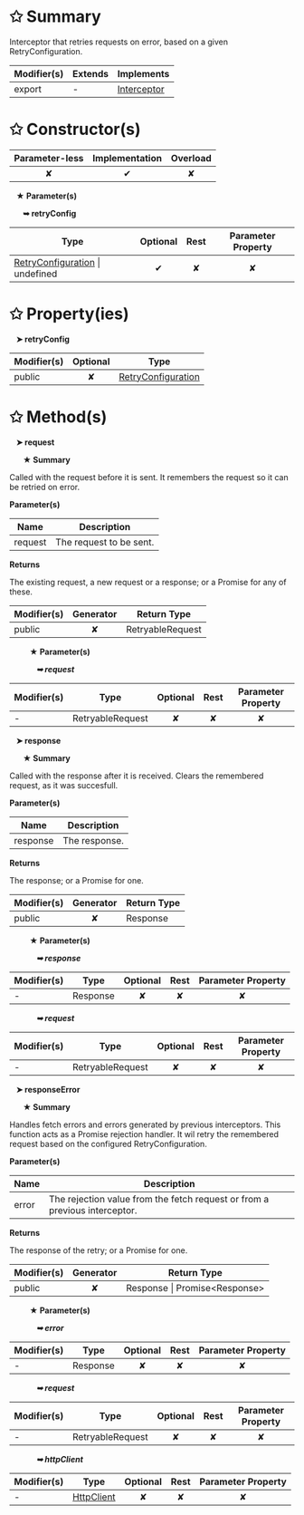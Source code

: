 # &#10025; Summary

Interceptor that retries requests on error, based on a given RetryConfiguration.

| Modifier(s)                            | Extends                      | Implements                                    |
|----------------------------------------|------------------------------|-----------------------------------------------|
| export | - | [Interceptor](/fetch-client/interface/interfaces/interceptor) |

# &#10025; Constructor(s)

| Parameter-less                         | Implementation                          | Overload                          |
|:--------------------------------------:|:---------------------------------------:|:---------------------------------:|
| ✘ | ✔ | ✘ |

&nbsp;&nbsp; **&#9733; Parameter(s)**

&nbsp;&nbsp;&nbsp;&nbsp;&nbsp; **&#10149; retryConfig**

| Type                        | Optional                           | Rest                          | Parameter Property                          |
|-----------------------------|:----------------------------------:|:-----------------------------:|:-------------------------------------------:|
| [RetryConfiguration](/fetch-client/interface/interfaces/retryconfiguration) &#124; undefined | ✔  | ✘ | ✘ |

# &#10025; Property(ies)

&nbsp;&nbsp; **&#10148; retryConfig**

| Modifier(s)                               | Optional                           | Type                         |
|-------------------------------------------|:----------------------------------:|------------------------------|
| public | ✘ | [RetryConfiguration](/fetch-client/interface/interfaces/retryconfiguration) |

# &#10025; Method(s)

&nbsp;&nbsp; **&#10148; request**

&nbsp;&nbsp;&nbsp;&nbsp;&nbsp; **&#9733; Summary**

Called with the request before it is sent. It remembers the request so it can be retried on error.

**Parameter(s)**

| Name    | Description              |
| ------- | ------------------------ |
| request |  The request to be sent. |

**Returns**

The existing request, a new request or a response; or a Promise for any of these.

| Modifier(s)                              | Generator                          | Return Type                       |
|------------------------------------------|:----------------------------------:|-----------------------------------|
| public | ✘ | RetryableRequest |

&nbsp;&nbsp;&nbsp;&nbsp;&nbsp;&nbsp;&nbsp;&nbsp; **&#9733; Parameter(s)**

&nbsp;&nbsp;&nbsp;&nbsp;&nbsp;&nbsp;&nbsp;&nbsp;&nbsp;&nbsp;&nbsp; _**&#10149; request**_

| Modifier(s)                              | Type                        | Optional                           | Rest                          | Parameter Property                          |
|------------------------------------------|-----------------------------|:----------------------------------:|:-----------------------------:|:-------------------------------------------:|
| - | RetryableRequest | ✘  | ✘ | ✘ |

&nbsp;&nbsp; **&#10148; response**

&nbsp;&nbsp;&nbsp;&nbsp;&nbsp; **&#9733; Summary**

Called with the response after it is received. Clears the remembered request, as it was succesfull.

**Parameter(s)**

| Name     | Description    |
| -------- | -------------- |
| response |  The response. |

**Returns**

The response; or a Promise for one.

| Modifier(s)                              | Generator                          | Return Type                       |
|------------------------------------------|:----------------------------------:|-----------------------------------|
| public | ✘ | Response |

&nbsp;&nbsp;&nbsp;&nbsp;&nbsp;&nbsp;&nbsp;&nbsp; **&#9733; Parameter(s)**

&nbsp;&nbsp;&nbsp;&nbsp;&nbsp;&nbsp;&nbsp;&nbsp;&nbsp;&nbsp;&nbsp; _**&#10149; response**_

| Modifier(s)                              | Type                        | Optional                           | Rest                          | Parameter Property                          |
|------------------------------------------|-----------------------------|:----------------------------------:|:-----------------------------:|:-------------------------------------------:|
| - | Response | ✘  | ✘ | ✘ |

&nbsp;&nbsp;&nbsp;&nbsp;&nbsp;&nbsp;&nbsp;&nbsp;&nbsp;&nbsp;&nbsp; _**&#10149; request**_

| Modifier(s)                              | Type                        | Optional                           | Rest                          | Parameter Property                          |
|------------------------------------------|-----------------------------|:----------------------------------:|:-----------------------------:|:-------------------------------------------:|
| - | RetryableRequest | ✘  | ✘ | ✘ |

&nbsp;&nbsp; **&#10148; responseError**

&nbsp;&nbsp;&nbsp;&nbsp;&nbsp; **&#9733; Summary**

Handles fetch errors and errors generated by previous interceptors. This
function acts as a Promise rejection handler. It wil retry the remembered request based on the
configured RetryConfiguration.

**Parameter(s)**

| Name  | Description                                                                 |
| ----- | --------------------------------------------------------------------------- |
| error |  The rejection value from the fetch request or from a previous interceptor. |

**Returns**

The response of the retry; or a Promise for one.

| Modifier(s)                              | Generator                          | Return Type                       |
|------------------------------------------|:----------------------------------:|-----------------------------------|
| public | ✘ | Response &#124; Promise&lt;Response&gt; |

&nbsp;&nbsp;&nbsp;&nbsp;&nbsp;&nbsp;&nbsp;&nbsp; **&#9733; Parameter(s)**

&nbsp;&nbsp;&nbsp;&nbsp;&nbsp;&nbsp;&nbsp;&nbsp;&nbsp;&nbsp;&nbsp; _**&#10149; error**_

| Modifier(s)                              | Type                        | Optional                           | Rest                          | Parameter Property                          |
|------------------------------------------|-----------------------------|:----------------------------------:|:-----------------------------:|:-------------------------------------------:|
| - | Response | ✘  | ✘ | ✘ |

&nbsp;&nbsp;&nbsp;&nbsp;&nbsp;&nbsp;&nbsp;&nbsp;&nbsp;&nbsp;&nbsp; _**&#10149; request**_

| Modifier(s)                              | Type                        | Optional                           | Rest                          | Parameter Property                          |
|------------------------------------------|-----------------------------|:----------------------------------:|:-----------------------------:|:-------------------------------------------:|
| - | RetryableRequest | ✘  | ✘ | ✘ |

&nbsp;&nbsp;&nbsp;&nbsp;&nbsp;&nbsp;&nbsp;&nbsp;&nbsp;&nbsp;&nbsp; _**&#10149; httpClient**_

| Modifier(s)                              | Type                        | Optional                           | Rest                          | Parameter Property                          |
|------------------------------------------|-----------------------------|:----------------------------------:|:-----------------------------:|:-------------------------------------------:|
| - | [HttpClient](/fetch-client/class/http-client/httpclient) | ✘  | ✘ | ✘ |